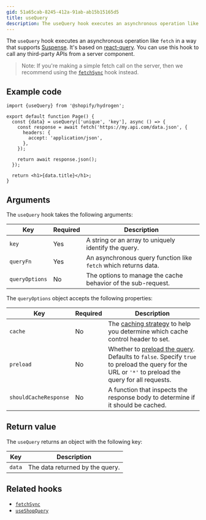 ```yaml
---
gid: 51a65cab-8245-412a-91ab-ab15b15165d5
title: useQuery
description: The useQuery hook executes an asynchronous operation like fetch in a way that supports Suspense.
---
```


The `useQuery` hook executes an asynchronous operation like `fetch` in a way that supports [Suspense](https://reactjs.org/docs/concurrent-mode-suspense.html). It's based on [react-query](https://react-query.tanstack.com/reference/useQuery). You can use this hook to call any third-party APIs from a server component.

> Note:
> If you're making a simple fetch call on the server, then we recommend using the [`fetchSync`](https://shopify.dev/api/hydrogen/hooks/global/fetchsync) hook instead.

## Example code

```tsx
import {useQuery} from '@shopify/hydrogen';

export default function Page() {
  const {data} = useQuery(['unique', 'key'], async () => {
    const response = await fetch('https://my.api.com/data.json', {
      headers: {
        accept: 'application/json',
      },
    });

    return await response.json();
  });

  return <h1>{data.title}</h1>;
}
```

## Arguments

The `useQuery` hook takes the following arguments:

| Key            | Required | Description                                                     |
| -------------- | -------- | --------------------------------------------------------------- |
| `key`          | Yes      | A string or an array to uniquely identify the query.            |
| `queryFn`      | Yes      | An asynchronous query function like `fetch` which returns data. |
| `queryOptions` | No       | The options to manage the cache behavior of the sub-request.    |

The `queryOptions` object accepts the following properties:

| Key                   | Required | Description                                                                                                                                                                                                                       |
| --------------------- | -------- | --------------------------------------------------------------------------------------------------------------------------------------------------------------------------------------------------------------------------------- |
| `cache`               | No       | The [caching strategy](https://shopify.dev/custom-storefronts/hydrogen/framework/cache#caching-strategies) to help you determine which cache control header to set.                                                               |
| `preload`             | No       | Whether to [preload the query](https://shopify.dev/custom-storefronts/hydrogen/framework/preloaded-queries). Defaults to `false`. Specify `true` to preload the query for the URL or `'*'` to preload the query for all requests. |
| `shouldCacheResponse` | No       | A function that inspects the response body to determine if it should be cached.                                                                                                                                                   |

## Return value

The `useQuery` returns an object with the following key:

| Key    | Description                     |
| ------ | ------------------------------- |
| `data` | The data returned by the query. |

## Related hooks

- [`fetchSync`](https://shopify.dev/api/hydrogen/hooks/global/fetchsync)
- [`useShopQuery`](https://shopify.dev/api/hydrogen/hooks/global/useshopquery)
